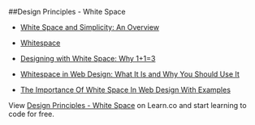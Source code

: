 

##Design Principles - White Space

+ [White Space and Simplicity: An Overview](http://www.smashingmagazine.com/2007/01/12/white-space-and-simplicity-an-overview/)

+ [Whitespace](http://alistapart.com/article/whitespace)

+ [Designing with White Space: Why 1+1=3](http://kadavy.net/blog/posts/whitespace-113/)

+ [Whitespace in Web Design: What It Is and Why You Should Use It](http://blog.teamtreehouse.com/white-space-in-web-design-what-it-is-and-why-you-should-use-it)

+ [The Importance Of White Space In Web Design With Examples](http://www.designyourway.net/blog/inspiration/the-importance-of-white-space-in-web-design-with-examples/)





<p data-visibility='hidden'>View <a href='https://learn.co/lessons/hs-design-principles-white-space' title='Design Principles - White Space'>Design Principles - White Space</a> on Learn.co and start learning to code for free.</p>
